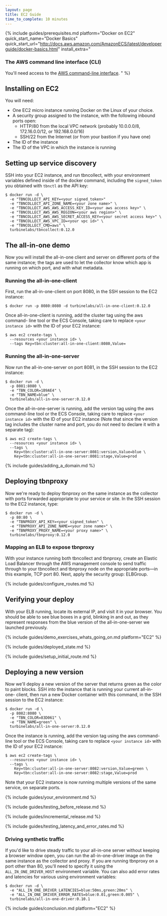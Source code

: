 ```yaml
---
layout: page
title: EC2 Guide
time_to_complete: 10 minutes
---
```


[//]: # ( Copyright 2017 Turbine Labs, Inc.                                   )
[//]: # ( you may not use this file except in compliance with the License.    )
[//]: # ( You may obtain a copy of the License at                             )
[//]: # (                                                                     )
[//]: # (     http://www.apache.org/licenses/LICENSE-2.0                      )
[//]: # (                                                                     )
[//]: # ( Unless required by applicable law or agreed to in writing, software )
[//]: # ( distributed under the License is distributed on an "AS IS" BASIS,   )
[//]: # ( WITHOUT WARRANTIES OR CONDITIONS OF ANY KIND, either express or     )
[//]: # ( implied. See the License for the specific language governing        )
[//]: # ( permissions and limitations under the License.                      )

[//]: # (Integrating Houston with Docker on EC2)

{%
  include guides/prerequisites.md
  platform="Docker on EC2"
  quick_start_name="Docker Basics"
  quick_start_url="http://docs.aws.amazon.com/AmazonECS/latest/developerguide/docker-basics.html"
  install_extra="
### The AWS command line interface (CLI)
You'll need access to the
[AWS command-line interface](http://docs.aws.amazon.com/cli/latest/userguide/installing.html).
  "
%}

##  Installing on EC2

You will need:

- One EC2 micro instance running Docker on the Linux of your choice.
- A security group assigned to the instance, with the following inbound ports
  open:
  - HTTP/80 from the local VPC network (probably 10.0.0.0/8, 172.16.0.0/12, or
    192.168.0.0/16)
  - SSH/22 from the Internet (or from your bastion if you have one)
- The ID of the instance
- The ID of the VPC in which the instance is running

## Setting up service discovery

SSH into your EC2 instance, and run tbncollect, with your environment variables
defined inside of the docker command, including the `signed_token` you obtained
with `tbnctl` as the API key:

```console
$ docker run -d \
  -e "TBNCOLLECT_API_KEY=<your signed_token>"
  -e "TBNCOLLECT_API_ZONE_NAME=<your zone name>" \
  -e "TBNCOLLECT_AWS_AWS_ACCESS_KEY_ID=<your aws access key>" \
  -e "TBNCOLLECT_AWS_AWS_REGION=<your aws region>" \
  -e "TBNCOLLECT_AWS_AWS_SECRET_ACCESS_KEY=<your secret access key>" \
  -e "TBNCOLLECT_AWS_VPC_ID=<your vpc id>" \
  -e "TBNCOLLECT_CMD=aws" \
  turbinelabs/tbncollect:0.12.0
```

## The all-in-one demo

Now you will install the all-in-one client and server on different ports of the
same instance; the tags are used to let the collector know which app is running
on which port, and with what metadata.

### Running the all-in-one-client

First, run the all-in-one-client on port 8080, in the SSH session to the EC2
instance:

```console
$ docker run -p 8080:8080 -d turbinelabs/all-in-one-client:0.12.0
```

Once all-in-one-client is running, add the cluster tag using the aws command-
line tool or the ECS Console, taking care to replace `<your instance id>` with
the ID of your EC2 instance:

```console
$ aws ec2 create-tags \
  --resources <your instance id> \
  --tags Key=tbn:cluster:all-in-one-client:8080,Value=
```

### Running the all-in-one-server

Now run the all-in-one-server on port 8081, in the SSH session to the EC2
instance:

```console
$ docker run -d \
  -p 8081:8080 \
  -e "TBN_COLOR=1B9AE4" \
  -e "TBN_NAME=blue" \
  turbinelabs/all-in-one-server:0.12.0
```

Once the all-in-one-server is running, add the version tag using the aws
command-line tool or the ECS Console, taking care to replace
`<your instance id>` with the ID of your EC2 instance (Note that since the
version tag includes the cluster name and port, you do not need to declare it
with a separate tag):

```console
$ aws ec2 create-tags \
  --resources <your instance id> \
  --tags \
    Key=tbn:cluster:all-in-one-server:8081:version,Value=blue \
    Key=tbn:cluster:all-in-one-server:8081:stage,Value=prod
```

{% include guides/adding_a_domain.md %}

## Deploying tbnproxy

Now we're ready to deploy tbnproxy on the same instance as the collector with
ports forwarded appropriate to your service or site. In the SSH session to the
EC2 instance, type:

```console
$ docker run -d \
  -p 80:80 \
  -e "TBNPROXY_API_KEY=<your signed_token" \
  -e "TBNPROXY_API_ZONE_NAME=<your zone name>" \
  -e "TBNPROXY_PROXY_NAME=<your proxy name>" \
  turbinelabs/tbnproxy:0.12.0
```

### Mapping an ELB to expose tbnproxy

With your instance running both tbncollect and tbnproxy, create an Elastic Load
Balancer through the AWS management console to send traffic through to your
tbncollect and tbnproxy node on the appropriate ports—in this example, TCP
port 80. Next, apply the security group: ELBGroup.

{% include guides/configure_routes.md %}

## Verifying your deploy

With your ELB running, locate its external IP, and visit it in your browser.
You should be able to see blue boxes in a grid, blinking in and out, as they
represent responses from the blue version of the all-in-one-server we launched
previously.

{%
  include guides/demo_exercises_whats_going_on.md
  platform="EC2"
%}

{% include guides/deployed_state.md %}

{% include guides/setup_initial_route.md %}

## Deploying a new version

Now we'll deploy a new version of the server that returns green as the color to
paint blocks. SSH into the instance that is running your current all-in-one-
client, then run a new Docker container with this command, in the SSH session to
the EC2 instance:

```console
$ docker run -d \
  -p 8082:8080 \
  -e "TBN_COLOR=83D061" \
  -e "TBN_NAME=green" \
  turbinelabs/all-in-one-server:0.12.0
```

Once the instance is running, add the version tag using the aws
command-line tool or the ECS Console, taking care to replace
`<your instance id>` with the ID of your EC2 instance:

```console
$ aws ec2 create-tags \
  --resources <your instance id> \
  --tags \
    Key=tbn:cluster:all-in-one-server:8082:version,Value=green \
    Key=tbn:cluster:all-in-one-server:8082:stage,Value=prod
```

Note that your EC2 instance is now running multiple versions of the same service, on separate ports.

{% include guides/your_environment.md %}

{% include guides/testing_before_release.md %}

{% include guides/incremental_release.md %}

{% include guides/testing_latency_and_error_rates.md %}

### Driving synthetic traffic

If you'd like to drive steady traffic to your all-in-one server without keeping
a browser window open, you can run the all-in-one-driver image on the same
instance as the collector and proxy. If you are running tbnproxy on a port other
than 80, you'll need to specify it using the `ALL_IN_ONE_DRIVER_HOST`
environment variable. You can also add error rates and latencies for various
using environment variables:

```console
$ docker run -d \
  -e "ALL_IN_ONE_DRIVER_LATENCIES=blue:50ms,green:20ms" \
  -e "ALL_IN_ONE_DRIVER_ERROR_RATES=blue:0.01,green:0.005" \
  turbinelabs/all-in-one-driver:0.10.1
```

{% include guides/conclusion.md
   platform="EC2"
%}
